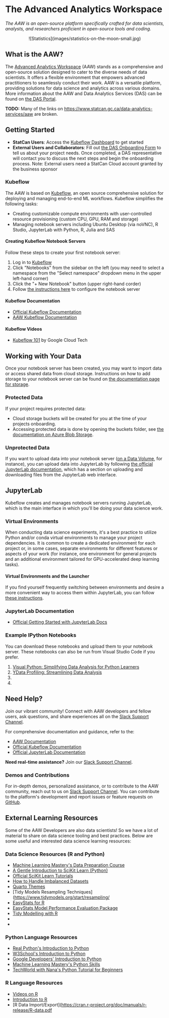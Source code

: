 # The Advanced Analytics Workspace

_The AAW is an open-source platform specifically crafted for data scientists, analysts, and researchers proficient in open-source tools and coding._

<center>
![Statistics](images/statistics-on-the-moon-small.jpg)
</center>

## What is the AAW?

The [Advanced Analytics Workspace](https://www.statcan.gc.ca/data-analytics-services/aaw) (AAW) stands as a comprehensive and open-source solution designed to cater to the diverse needs of data scientists. It offers a flexible environment that empowers advanced practitioners to seamlessly conduct their work. AAW is a versatile platform, providing solutions for data science and analytics across various domains. More information about the AAW and Data Analytics Services (DAS) can be found on [the DAS Portal](https://www.statcan.gc.ca/data-analytics-services/aaw).

**TODO:** Many of the links on https://www.statcan.gc.ca/data-analytics-services/aaw are broken.

## Getting Started

- **StatCan Users**: Access the [Kubeflow Dashboard](https://kubeflow.aaw.cloud.statcan.ca/) to get started
- **External Users and Collaborators**: Fill out [the DAS Onboarding Form](https://forms.office.com/r/RPrgDDkU9T) to tell us about your project needs. Once completed, a DAS representative will contact you to discuss the next steps and begin the onboarding process. Note: External users need a StatCan Cloud account granted by the business sponsor

### Kubeflow

The AAW is based on [Kubeflow](https://statcan.github.io/aaw/en/1-Experiments/Kubeflow.html), an open source comprehensive solution for deploying and managing end-to-end ML workflows. Kubeflow simplifies the following tasks:

- Creating customizable compute environments with user-controlled resource provisioning (custom CPU, GPU, RAM and storage)
- Managing notebook servers including Ubuntu Desktop (via noVNC), R Studio, JupyterLab with Python, R, Julia and SAS

#### Creating Kubeflow Notebook Servers

Follow these steps to create your first notebook server:

1. Log in to [Kubeflow](https://kubeflow.aaw.cloud.statcan.ca/)
2. Click "Notebooks" from the sidebar on the left (you may need to select a namespace from the "Select namespace" dropdown menu in the upper left-hand corner)
3. Click the "+ New Notebook" button (upper right-hand corder)
4. Follow [the instructions here](https://statcan.github.io/aaw/en/1-Experiments/Kubeflow.html#setup) to configure the notebook server

#### Kubeflow Documentation

- [Official Kubeflow Documentation](https://www.kubeflow.org/docs/started/introduction/)
- [AAW Kubeflow Documentation](https://statcan.github.io/aaw/en/1-Experiments/Kubeflow.html)
    
#### Kubeflow Videos

- [Kubeflow 101](https://www.youtube.com/playlist?list=PLIivdWyY5sqLS4lN75RPDEyBgTro_YX7x) by Google Cloud Tech

## Working with Your Data

Once your notebook server has been created, you may want to import data or access shared data from cloud storage. Instructions on how to add storage to your notebook server can be found on [the documentation page for storage](https://statcan.github.io/aaw/en/5-Storage/Disks.html).

### Protected Data

If your project requires protected data:

- Cloud storage buckets will be created for you at the time of your projects onboarding.
- Accessing protected data is done by opening the buckets folder, see [the documentation on Azure Blob Storage](https://statcan.github.io/aaw/en/5-Storage/AzureBlobStorage.html).

### Unprotected Data

If you want to upload data into your notebook server ([on a Data Volume](https://statcan.github.io/aaw/en/5-Storage/Disks.html#setup), for instance), you can upload data into JupyterLab by following [the official JupyterLab documentation](https://jupyterlab.readthedocs.io/en/stable/user/files.html#uploading-and-downloading), which has a section on uploading and downloading files from the JupyterLab web interface.

## JupyterLab

Kubeflow creates and manages notebook servers running JupyterLab, which is the main interface in which you'll be doing your data science work.

### Virtual Environments

When conducting data science experiments, it's a best practice to utilize Python and/or conda virtual environments to manage your project dependencies. It is common to create a dedicated environment for each project or, in some cases, separate environments for different features or aspects of your work (for instance, one environment for general projects and an additional environment tailored for GPU-accelerated deep learning tasks).

#### Virtual Environments and the Launcher

If you find yourself frequently switching between environments and desire a more convenient way to access them within JupyterLab, you can follow [these instructions](https://statcan.github.io/aaw/en/1-Experiments/Virtual-Environments.html#creating-and-adding-environments-to-the-jupyterlab-launcher).

### JupyterLab Documentation

- [Official Getting Started with JupyterLab Docs](https://jupyterlab.readthedocs.io/en/stable/getting_started/overview.html)

### Example IPython Notebooks

You can download these notebooks and upload them to your notebook server. These notebooks can also be run from Visual Studio Code if you prefer.

1. [Visual Python: Simplifying Data Analysis for Python Learners](https://statcan.github.io/aaw/en/1-Experiments/Notebooks/VisualPython_EN.html)
2. [YData Profiling: Streamlining Data Analysis](https://statcan.github.io/aaw/en/1-Experiments/Notebooks/YData-Profiling_EN.html)
3. [](https://statcan.github.io/aaw/en/1-Experiments/Notebooks/DrawData_EN.html)
4. [](https://statcan.github.io/aaw/en/1-Experiments/Notebooks/DTale_EN.html)

## Need Help?

Join our vibrant community! Connect with AAW developers and fellow users, ask questions, and share experiences all on the [Slack Support Channel](https://statcan-aaw.slack.com/).

For comprehensive documentation and guidance, refer to the:

- [AAW Documentation](https://statcan.github.io/aaw/)
- [Official Kubeflow Documentation](https://www.kubeflow.org/docs/)
- [Official JupyterLab Documentation](https://jupyterlab.readthedocs.io/en/stable/user/index.html)

**Need real-time assistance?** Join our [Slack Support Channel](https://statcan-aaw.slack.com).

### Demos and Contributions

For in-depth demos, personalized assistance, or to contribute to the AAW community, reach out to us on [Slack Support Channel](https://statcan-aaw.slack.com). You can contribute to the platform's development and report issues or feature requests on [GitHub](https://github.com/StatCan/aaw).

## External Learning Resources

Some of the AAW Developers are also data scientists! So we have a lot of material to share on data science tooling and best practices. Below are some useful and interested data science learning resources:

### Data Science Resources (R and Python)

- [Machine Learning Mastery's Data Preparation Course](https://machinelearningmastery.com/start-here/#dataprep)
- [A Gentle Introduction to SciKit Learn (Python)](https://machinelearningmastery.com/a-gentle-introduction-to-scikit-learn-a-python-machine-learning-library/)
- [Official SciKit Learn Tutorials](https://scikit-learn.org/stable/tutorial/index.html)
- [How to Handle Imbalanced Datasets](https://machinelearningmastery.com/start-here/#imbalanced)
- [Quarto Themes](https://quarto.org/docs/output-formats/html-themes.html)
- [Tidy Models Resampling Techniques](https://www.tidymodels.org/start/resampling/
- [EasyStats for R](https://github.com/easystats)
- [EasyStats Model Performance Evaluation Package](https://easystats.github.io/performance/)
- [Tidy Modelling with R](https://www.tmwr.org/)
- [](https://modeva.r-forge.r-project.org/modEvA-tutorial.html)
- [](https://scikit-learn.org/stable/modules/model_evaluation.html)

### Python Language Resources

- [Real Python's Introduction to Python](https://realpython.com/learning-paths/python3-introduction/)
- [W3School's Introduction to Python](https://www.w3schools.com/python/python_intro.asp)
- [Google Developers' Introduction to Python](https://developers.google.com/edu/python)
- [Machine Learning Mastery's Python Skills](https://machinelearningmastery.com/start-here/#pythonskills)
- [TechWorld with Nana's Python Tutorial for Beginners](https://www.youtube.com/watch?v=t8pPdKYpowI)

### R Language Resources

- [Videos on R](https://www.youtube.com/playlist?list=PLLOxZwkBK52C6_Nkmp0nFCreLfnfJgUL7)
- [Introduction to R](https://cran.r-project.org/doc/manuals/r-release/R-intro.pdf)
- [R Data Import/Export](https://cran.r-project.org/doc/manuals/r-release/R-data.pdf
